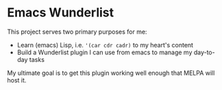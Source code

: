 # Emacs Wunderlist

This project serves two primary purposes for me:

- Learn (emacs) Lisp, i.e. `'(car cdr cadr)` to my heart's content
- Build a Wunderlist plugin I can use from emacs to manage my day-to-day tasks

My ultimate goal is to get this plugin working well enough that MELPA will host it.